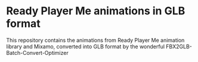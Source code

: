 # Ready Player Me animations in GLB format
This repository contains the animations from Ready Player Me animation library and Mixamo, converted into GLB format by the wonderful FBX2GLB-Batch-Convert-Optimizer
